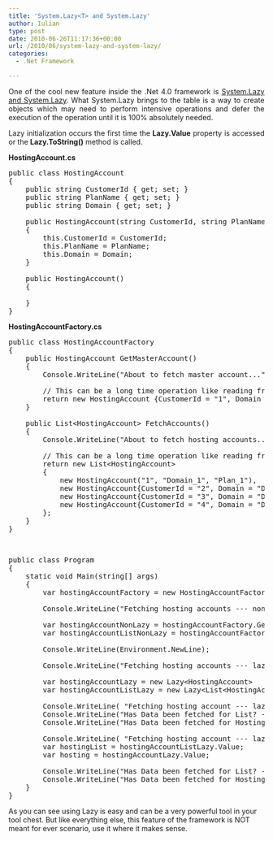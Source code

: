 ```yaml
---
title: 'System.Lazy<T> and System.Lazy'
author: Iulian
type: post
date: 2010-06-26T11:17:36+00:00
url: /2010/06/system-lazy-and-system-lazy/
categories:
  - .Net Framework

---
```

<p align="justify">
  One of the cool new feature inside the .Net 4.0 framework is <a href="http://msdn.microsoft.com/en-us/library/dd642331%28VS.100%29.aspx">System.Lazy and System.Lazy<T></a>. What System.Lazy brings to the table is a way to create objects which may need to perform intensive operations and defer the execution of the operation until it is 100% absolutely needed.
</p>

<p align="justify">
  Lazy initialization occurs the first time the<strong> Lazy.Value</strong> property is accessed or the <strong>Lazy.ToString()</strong> method is called.
</p>

<p align="justify">
  <strong>HostingAccount.cs</strong>
</p>

<pre class="lang:c# decode:true ">public class HostingAccount
{
    public string CustomerId { get; set; }
    public string PlanName { get; set; }
    public string Domain { get; set; }

    public HostingAccount(string CustomerId, string PlanName, string Domain)
    {
        this.CustomerId = CustomerId;
        this.PlanName = PlanName;
        this.Domain = Domain;
    }

    public HostingAccount()
    {

    }
}</pre>

**HostingAccountFactory.cs**

<pre class="lang:c# decode:true ">public class HostingAccountFactory
{
    public HostingAccount GetMasterAccount()
    {
        Console.WriteLine("About to fetch master account...");

        // This can be a long time operation like reading from AD
        return new HostingAccount {CustomerId = "1", Domain = "Domain_1", PlanName = "Plan_1"};
    }

    public List&lt;HostingAccount&gt; FetchAccounts()
    {
        Console.WriteLine("About to fetch hosting accounts...");

        // This can be a long time operation like reading from AD
        return new List&lt;HostingAccount&gt;
        {
            new HostingAccount("1", "Domain_1", "Plan_1"),
            new HostingAccount{CustomerId = "2", Domain = "Domain_2", PlanName = "Plan_2"},
            new HostingAccount{CustomerId = "3", Domain = "Domain_3", PlanName = "Plan_3"},
            new HostingAccount{CustomerId = "4", Domain = "Domain_4", PlanName = "Plan_4"}
        };
    }
}</pre>

&nbsp;

<pre class="lang:c# decode:true ">public class Program
{
    static void Main(string[] args)
    {
        var hostingAccountFactory = new HostingAccountFactory();

        Console.WriteLine("Fetching hosting accounts --- non lazy");

        var hostingAccountNonLazy = hostingAccountFactory.GetMasterAccount();
        var hostingAccountListNonLazy = hostingAccountFactory.FetchAccounts();

        Console.WriteLine(Environment.NewLine);

        Console.WriteLine("Fetching hosting accounts --- lazy");

        var hostingAccountLazy = new Lazy&lt;HostingAccount&gt;     (hostingAccountFactory.GetMasterAccount);
        var hostingAccountListLazy = new Lazy&lt;List&lt;HostingAccount&gt;&gt;(() =&gt; { return hostingAccountFactory.FetchAccounts(); });

        Console.WriteLine( "Fetching hosting account --- lazy -- created lazy objects...." );
        Console.WriteLine("Has Data been fetched for List? - {0}", hostingAccountListLazy.IsValueCreated);
        Console.WriteLine("Has Data been fetched for HostingAccount ? - {0}", hostingAccountLazy.IsValueCreated);

        Console.WriteLine( "Fetching hosting account --- lazy -- using lazy objects...." );
        var hostingList = hostingAccountListLazy.Value;
        var hosting = hostingAccountLazy.Value;

        Console.WriteLine("Has Data been fetched for List? - {0}", hostingAccountListLazy.IsValueCreated);
        Console.WriteLine("Has Data been fetched for HostingAccount ? - {0}", hostingAccountLazy.IsValueCreated);
    }
}</pre>

As you can see using Lazy is easy and can be a very powerful tool in your tool chest. But like everything else, this feature of the framework is NOT meant for ever scenario, use it where it makes sense.